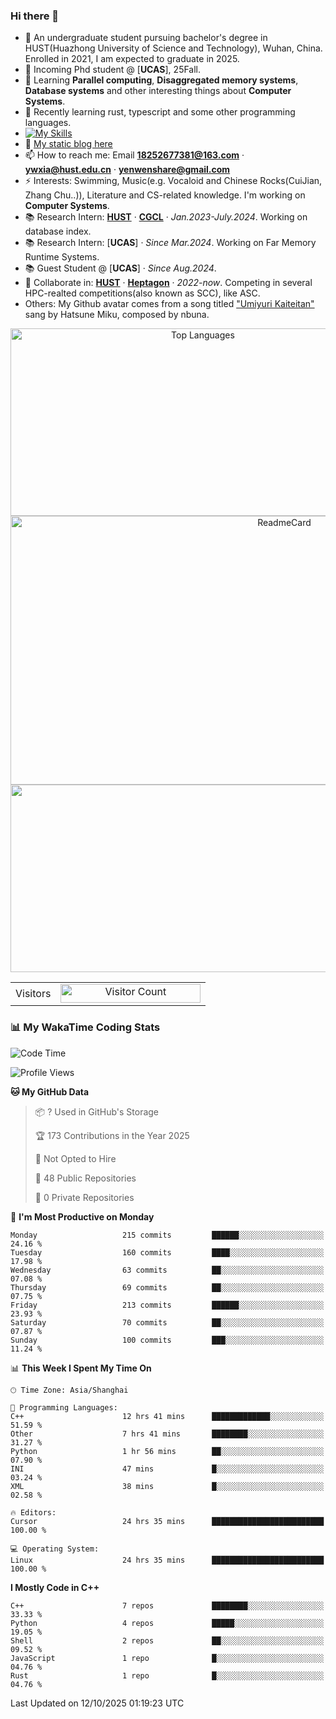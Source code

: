 ### Hi there 👋

<!--
<div align="center">
    <img  src="profile.jpg" width="600" height="300"/>
</div>
^A poem in Chinese, show my figure.
-->

<!--
**SSK015/SSK015** is a ✨ _special_ ✨ repository because its `README.md` (this file) appears on your GitHub profile.

Here are some ideas to get you started:

- 🔭 I’m currently working on ...
- 🌱 I’m currently learning ...
- 👯 I’m looking to collaborate on ...
- 🤔 I’m looking for help with ...
- 💬 Ask me about ...
- 📫 How to reach me: ...
- 😄 Pronouns: ...
- ⚡ Fun fact: ...
-->

- 🔭 An undergraduate student pursuing bachelor's degree in HUST(Huazhong University of Science and Technology), Wuhan, China. Enrolled in 2021, I am expected to graduate in 2025.
- 💬 Incoming Phd student @ [**UCAS**], 25Fall.
- 🌱 Learning **Parallel computing**, **Disaggregated memory systems**, **Database systems** and other interesting things about **Computer Systems**.
- 🤔 Recently learning rust, typescript and some other programming languages.
- [![My Skills](https://skillicons.dev/icons?i=cpp,python,typescript,javascript,fortran,latex,matlab,tailwind)](https://skillicons.dev)
- 👯 [My static blog here](https://ssk015.github.io/) <!-- - 🤔 [My dynamic blog here](https://pochengqiru.cn/)-->
- 📫 How to reach me: Email **18252677381@163.com** · **ywxia@hust.edu.cn** · **yenwenshare@gmail.com**
- ⚡ Interests: Swimming, Music(e.g. Vocaloid and Chinese Rocks(CuiJian, Zhang Chu..)), Literature and CS-related knowledge. I'm working on **Computer Systems**.
- 📚 Research Intern: [**HUST**](https://hust.edu.cn/) · [**CGCL**](http://grid.hust.edu.cn/) · *Jan.2023-July.2024*. Working on database index.
- 📚 Research Intern: [**UCAS**] · *Since Mar.2024*. Working on Far Memory Runtime Systems. 
- 📚 Guest Student @ [**UCAS**] · *Since Aug.2024*.
- 👯 Collaborate in: [**HUST**](https://hust.edu.cn/) · [**Heptagon**](https://github.com/heptagonhust) · *2022-now*. Competing in several HPC-realted competitions(also known as SCC), like ASC.
- Others: My Github avatar comes from a song titled ["Umiyuri Kaiteitan"](https://www.youtube.com/watch?v=7JANm3jOb2k) sang by Hatsune Miku, composed by nbuna.

<div align="center">

<img src="https://readme-stats.clckblog.space/api?username=SSK015&show_icons=true&title_color=ffffff&icon_color=bb2acf&text_color=daf7dc&bg_color=151515" alt="Top Languages" width="600" height="300">   
 
<img src="https://github-readme-stats.vercel.app/api/top-langs/?username=SSK015&hide=html,tex&langs_count=10&layout=compact&theme=react&hide_border=true" alt="ReadmeCard" width="860" height="430">
    
<!-- [![Readme Card](https://readme-stats.clckblog.space/api?username=SSK015&show_icons=true&title_color=ffffff&icon_color=bb2acf&text_color=daf7dc&bg_color=151515)](https://github.com/anuraghazra/github-readme-stats) -->
    
<!-- [![Top Langs](https://readme-stats.clckblog.space/api/top-langs/?username=SSK015&layout=compact&exclude_repo=none&title_color=ffffff&icon_color=bb2acf&text_color=daf7dc&bg_color=151515)](https://github.com/anuraghazra/github-readme-stats) -->
</div>

<div align="center">
    <img  src="https://github-readme-streak-stats.herokuapp.com/?user=SSK015" width="600" height="300"/>
</div>


 <table align="center">
  <tr>
    <td>Visitors</td>
    <td><a align= "center" href="https://github.com/ssk015"><img draggable="false" src="https://profile-counter.glitch.me/ssk015/count.svg" alt="Visitor Count" height="30" width="224" /></a></td>
  </tr>
</table>

### 📊 My WakaTime Coding Stats  
<!--START_SECTION:waka-->
![Code Time](http://img.shields.io/badge/Code%20Time-483%20hrs%2026%20mins-blue)

![Profile Views](http://img.shields.io/badge/Profile%20Views-11-blue)

**🐱 My GitHub Data** 

> 📦 ? Used in GitHub's Storage 
 > 
> 🏆 173 Contributions in the Year 2025
 > 
> 🚫 Not Opted to Hire
 > 
> 📜 48 Public Repositories 
 > 
> 🔑 0 Private Repositories 
 > 
📅 **I'm Most Productive on Monday** 

```text
Monday                   215 commits         ██████░░░░░░░░░░░░░░░░░░░   24.16 % 
Tuesday                  160 commits         ████░░░░░░░░░░░░░░░░░░░░░   17.98 % 
Wednesday                63 commits          ██░░░░░░░░░░░░░░░░░░░░░░░   07.08 % 
Thursday                 69 commits          ██░░░░░░░░░░░░░░░░░░░░░░░   07.75 % 
Friday                   213 commits         ██████░░░░░░░░░░░░░░░░░░░   23.93 % 
Saturday                 70 commits          ██░░░░░░░░░░░░░░░░░░░░░░░   07.87 % 
Sunday                   100 commits         ███░░░░░░░░░░░░░░░░░░░░░░   11.24 % 
```


📊 **This Week I Spent My Time On** 

```text
🕑︎ Time Zone: Asia/Shanghai

💬 Programming Languages: 
C++                      12 hrs 41 mins      █████████████░░░░░░░░░░░░   51.59 % 
Other                    7 hrs 41 mins       ████████░░░░░░░░░░░░░░░░░   31.27 % 
Python                   1 hr 56 mins        ██░░░░░░░░░░░░░░░░░░░░░░░   07.90 % 
INI                      47 mins             █░░░░░░░░░░░░░░░░░░░░░░░░   03.24 % 
XML                      38 mins             █░░░░░░░░░░░░░░░░░░░░░░░░   02.58 % 

🔥 Editors: 
Cursor                   24 hrs 35 mins      █████████████████████████   100.00 % 

💻 Operating System: 
Linux                    24 hrs 35 mins      █████████████████████████   100.00 % 
```

**I Mostly Code in C++** 

```text
C++                      7 repos             ████████░░░░░░░░░░░░░░░░░   33.33 % 
Python                   4 repos             █████░░░░░░░░░░░░░░░░░░░░   19.05 % 
Shell                    2 repos             ██░░░░░░░░░░░░░░░░░░░░░░░   09.52 % 
JavaScript               1 repo              █░░░░░░░░░░░░░░░░░░░░░░░░   04.76 % 
Rust                     1 repo              █░░░░░░░░░░░░░░░░░░░░░░░░   04.76 % 
```




 Last Updated on 12/10/2025 01:19:23 UTC
<!--END_SECTION:waka-->


